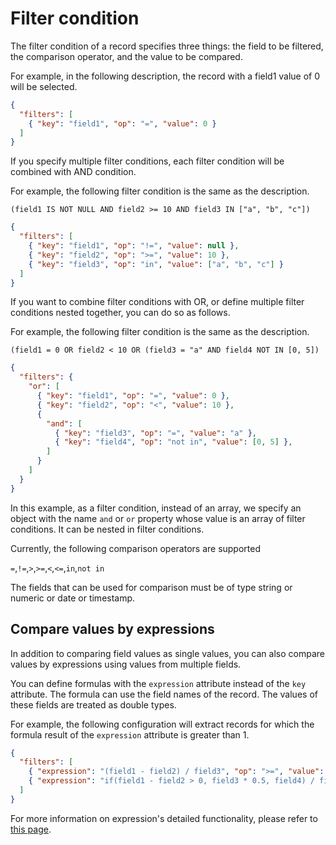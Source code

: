 # Filter condition

The filter condition of a record specifies three things: the field to be filtered, the comparison operator, and the value to be compared.

For example, in the following description, the record with a field1 value of 0 will be selected.

```JSON
{
  "filters": [
    { "key": "field1", "op": "=", "value": 0 }
  ]
}
```

If you specify multiple filter conditions, each filter condition will be combined with AND condition.

For example, the following filter condition is the same as the description.

`(field1 IS NOT NULL AND field2 >= 10 AND field3 IN ["a", "b", "c"])`

```JSON
{
  "filters": [
    { "key": "field1", "op": "!=", "value": null },
    { "key": "field2", "op": ">=", "value": 10 },
    { "key": "field3", "op": "in", "value": ["a", "b", "c"] }
  ]
}
```

If you want to combine filter conditions with OR, or define multiple filter conditions nested together, you can do so as follows.

For example, the following filter condition is the same as the description.

`(field1 = 0 OR field2 < 10 OR (field3 = "a" AND field4 NOT IN [0, 5])`

```JSON
{
  "filters": {
    "or": [
      { "key": "field1", "op": "=", "value": 0 },
      { "key": "field2", "op": "<", "value": 10 },
      {
        "and": [
          { "key": "field3", "op": "=", "value": "a" },
          { "key": "field4", "op": "not in", "value": [0, 5] },
        ]
      }
    ]
  }
}
```

In this example, as a filter condition, instead of an array, we specify an object with the name `and` or `or` property whose value is an array of filter conditions.
It can be nested in filter conditions.

Currently, the following comparison operators are supported

`=`,`!=`,`>`,`>=`,`<`,`<=`,`in`,`not in`

The fields that can be used for comparison must be of type string or numeric or date or timestamp.

## Compare values by expressions

In addition to comparing field values as single values, you can also compare values by expressions using values from multiple fields.

You can define formulas with the `expression` attribute instead of the `key` attribute.
The formula can use the field names of the record.
The values of these fields are treated as double types.

For example, the following configuration will extract records for which the formula result of the `expression` attribute is greater than 1.

```JSON
{
  "filters": [
    { "expression": "(field1 - field2) / field3", "op": ">=", "value": 1 },
    { "expression": "if(field1 - field2 > 0, field3 * 0.5, field4) / field5", "op": "<", "value": 1 }
  ]
}
```

For more information on expression's detailed functionality, please refer to [this page](expression.md).